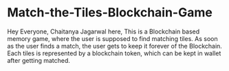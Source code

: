 # Match-the-Tiles-Blockchain-Game
Hey Everyone, Chaitanya Jagarwal here, This is a Blockchain based memory game, where the user is supposed to find matching tiles. As soon as the user finds a match, the user gets to keep it forever of the Blockchain.  Each tiles is represented by a blockchain token, which can be kept in wallet after getting matched.
